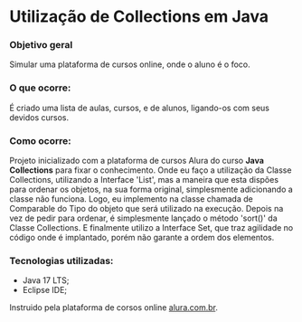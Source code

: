 <h1>Utilização de Collections em Java</h1>

<h3>Objetivo geral</h3>

<p>Simular uma plataforma de cursos online, onde o aluno é o foco.</p>

<h3>O que ocorre:</h3>

<p>É criado uma lista de aulas, cursos, e de alunos, ligando-os com seus devidos cursos.</p>

<h3>Como ocorre:</h3>

<p>Projeto inicializado com a plataforma de cursos Alura do curso <b>Java Collections</b> para fixar o conhecimento. Onde eu faço a utilização da Classe Collections, utilizando a Interface 'List', mas a maneira que esta dispões para ordenar os objetos, na sua forma original, 
simplesmente adicionando a classe não funciona. Logo, eu implemento na classe chamada de Comparable do Tipo do objeto que será utilizado na execução. Depois na vez de pedir para ordenar, é simplesmente 
lançado o método 'sort()' da Classe Collections. E finalmente utilizo a Interface Set, que traz agilidade no código onde é implantado, porém não garante a ordem dos elementos.</p>

<h3>Tecnologias utilizadas:</h3>

* Java 17 LTS;
* Eclipse IDE;

<p>Instruido pela plataforma de corsos online <a href="https://www.alura.com.br/">alura.com.br</a>.</p>
